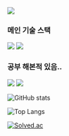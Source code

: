 <a href="https://kksoo0131.github.io/" target="_blank"><img src="https://img.shields.io/badge/Blog-CC0000?style=flat&logo=jekyll&logoColor=white"/></a>

### 메인 기술 스택
<img src="https://img.shields.io/badge/Csharp-239120?style=flat&logo=csharp&logoColor=white"/> <img src="https://img.shields.io/badge/Unity-FFFFFF?style=flat&logo=unity&logoColor=black"/>

### 공부 해본적 있음..
<img src="https://img.shields.io/badge/Cpp-00599C?style=flat&logo=cplusplus&logoColor=white"/> <img src="https://img.shields.io/badge/Python-3776AB?style=flat&logo=python&logoColor=white"/>


![GitHub stats](https://github-readme-stats.vercel.app/api?username=kksoo0131&show_icons=true&theme=cobalt)

![Top Langs](https://github-readme-stats.vercel.app/api/top-langs/?username=kksoo0131)

[![Solved.ac](http://mazassumnida.wtf/api/v2/generate_badge?boj=jmili0820)](https://solved.ac/profile/jmili0820)

